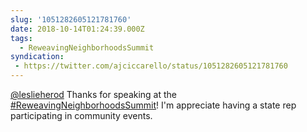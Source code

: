 ```yaml
---
slug: '1051282605121781760'
date: 2018-10-14T01:24:39.000Z
tags:
  - ReweavingNeighborhoodsSummit
syndication:
 - https://twitter.com/ajciccarello/status/1051282605121781760
---
```


[@leslieherod](https://twitter.com/leslieherod) Thanks for speaking at the [#ReweavingNeighborhoodsSummit](/posts/tags/ReweavingNeighborhoodsSummit)! I'm appreciate having a state rep participating in community events.
